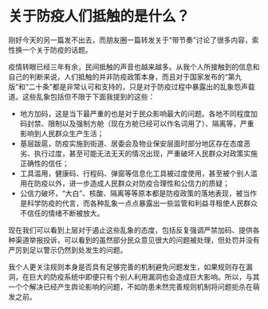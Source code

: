 # 关于防疫人们抵触的是什么？


刚好今天的另一篇发不出去，而朋友圈一篇转发关于“带节奏”讨论了很多内容，索性换一个关于防疫的话题。

疫情转眼已经三年有余，民间抵触的声音也越来越多。从我个人所接触到的信息和自己的判断来说，人们抵触的并非防疫政策本身，而且对于国家发布的“第九版”和“二十条”都是非常认可和支持的，只是对于防疫过程中暴露出的乱象怨声载道。这些乱象包括但不限于下面我提到的这些：

* 地方加码，这是当下最严重的也是对于民众影响最大的问题。各地不同程度加码封禁、限制以及强制方舱（现在方舱已经可以作名词用了）、隔离等，严重影响到人民群众生产生活；
* 基层跋扈，防疫实施到街道、居委会及物业保安层面时部分地区存在态度恶劣、执行过度，甚至可能无法无天的情况出现，严重破坏人民群众对政策实施正确性的信任；
* 工具滥用，健康码、行程码、弹窗等信息化工具被过度使用，甚至被个别人滥用在防疫以外，进一步造成人民群众对防疫合理性和公信力的质疑；
* 公信力破坏，“大白”、核酸、隔离等等原本都是防疫政策的落地表现，被当作是科学防疫的代言，而各种乱象一点点暴露出一些监管和利益寻租使人民群众不信任的情绪不断被放大。

现在我们可以看到上层对于遏止这些乱象的态度，包括反复强调严禁加码、提供各种渠道举报投诉，可以看到的虽然部分民众意见很大的问题被处理，但处罚并没有严厉到足以警示仍然到处发生的问题。

我个人更关注规则本身是否具有足够完善的机制避免问题发生，如果规则存在漏洞，在巨大的防疫系统中即便只有个别人利用漏洞也会造成巨大影响。所以，与其一个个解决已经产生舆论影响的问题，不如防患未然完善规则机制将问题扼杀在萌发之前。
